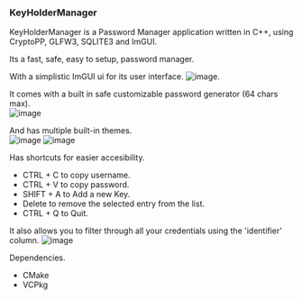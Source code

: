 ### KeyHolderManager
KeyHolderManager is a Password Manager application written in C++, using CryptoPP, GLFW3, SQLITE3 and ImGUI.

Its a fast, safe, easy to setup, password manager.

With a simplistic ImGUI ui for its user interface.
![image](https://github.com/user-attachments/assets/3b5e5cf5-1506-4c60-879b-e5606c0cc037).

It comes with a built in safe customizable password generator (64 chars max).
<br>
![image](https://github.com/user-attachments/assets/a1bd07b3-5ff6-402a-bb5f-63e4fe87eb96)

And has multiple built-in themes.
<br>
![image](https://github.com/user-attachments/assets/d0b6b14d-8c71-4f94-9ba1-47b7e3979cb1)
![image](https://github.com/user-attachments/assets/b30c3a36-c36f-42dd-9261-8e1078cd7245)

Has shortcuts for easier accesibility.
- CTRL + C to copy username.
- CTRL + V to copy password.
- SHIFT + A to Add a new Key.
- Delete to remove the selected entry from the list.
- CTRL + Q to Quit.

It also allows you to filter through all your credentials using the 'identifier' column.
![image](https://github.com/user-attachments/assets/54b274bd-0eea-47b5-8464-3c60dd73c557)



Dependencies.

- CMake
- VCPkg

